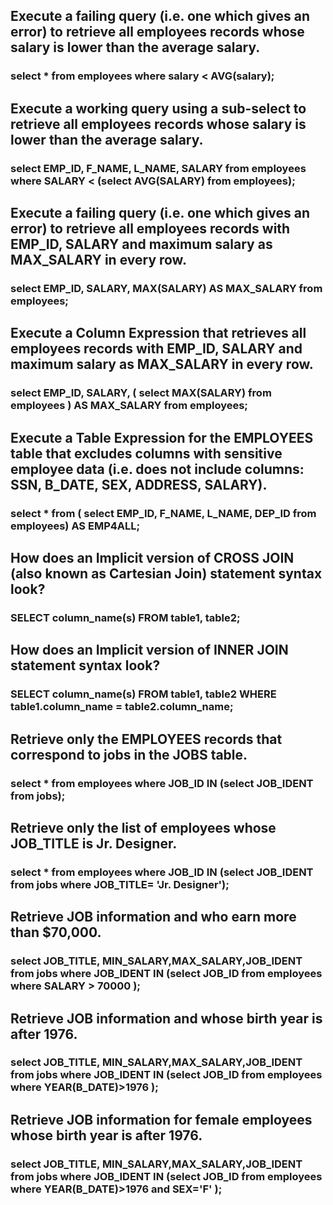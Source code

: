 ## Execute a failing query (i.e. one which gives an error) to retrieve all employees records whose salary is lower than the average salary.
### select * from employees where salary < AVG(salary);

## Execute a working query using a sub-select to retrieve all employees records whose salary is lower than the average salary.
### select EMP_ID, F_NAME, L_NAME, SALARY from employees where SALARY < (select AVG(SALARY) from employees);

## Execute a failing query (i.e. one which gives an error) to retrieve all employees records with EMP_ID, SALARY and maximum salary as MAX_SALARY in every row.
### select EMP_ID, SALARY, MAX(SALARY) AS MAX_SALARY from employees;

## Execute a Column Expression that retrieves all employees records with EMP_ID, SALARY and maximum salary as MAX_SALARY in every row.
### select EMP_ID, SALARY, ( select MAX(SALARY) from employees ) AS MAX_SALARY from employees;

## Execute a Table Expression for the EMPLOYEES table that excludes columns with sensitive employee data (i.e. does not include columns: SSN, B_DATE, SEX, ADDRESS, SALARY).
### select * from ( select EMP_ID, F_NAME, L_NAME, DEP_ID from employees) AS EMP4ALL;

## How does an Implicit version of CROSS JOIN (also known as Cartesian Join) statement syntax look?
### SELECT column_name(s) FROM table1, table2;

## How does an Implicit version of INNER JOIN statement syntax look?
### SELECT column_name(s) FROM table1, table2 WHERE table1.column_name = table2.column_name;

## Retrieve only the EMPLOYEES records that correspond to jobs in the JOBS table.
### select * from employees where JOB_ID IN (select JOB_IDENT from jobs);

## Retrieve only the list of employees whose JOB_TITLE is Jr. Designer.
### select * from employees where JOB_ID IN (select JOB_IDENT from jobs where JOB_TITLE= 'Jr. Designer');

## Retrieve JOB information and who earn more than $70,000.
### select JOB_TITLE, MIN_SALARY,MAX_SALARY,JOB_IDENT from jobs where JOB_IDENT IN (select JOB_ID from employees where SALARY > 70000 );

## Retrieve JOB information and whose birth year is after 1976.
### select JOB_TITLE, MIN_SALARY,MAX_SALARY,JOB_IDENT from jobs where JOB_IDENT IN (select JOB_ID from employees where YEAR(B_DATE)>1976 );

## Retrieve JOB information for female employees whose birth year is after 1976.
### select JOB_TITLE, MIN_SALARY,MAX_SALARY,JOB_IDENT from jobs where JOB_IDENT IN (select JOB_ID from employees where YEAR(B_DATE)>1976 and SEX='F' );



